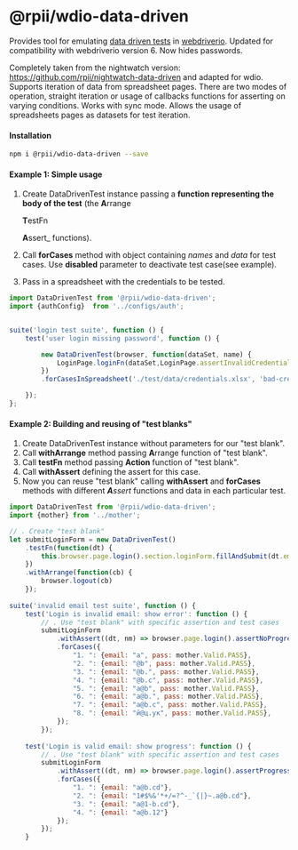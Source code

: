 # @rpii/wdio-data-driven

Provides tool for emulating [data driven tests](https://en.wikipedia.org/wiki/Data-driven_testing) in [webdriverio](http://webdriver.io/).
Updated for compatibility with webdriverio version 6. Now hides passwords.

Completely taken from the nightwatch version: https://github.com/rpii/nightwatch-data-driven and adapted for wdio.
Supports iteration of data from spreadsheet pages.
There are two modes of operation,  straight iteration or usage of callbacks functions for asserting on varying conditions.
Works with sync mode.  Allows the usage of spreadsheets pages as datasets for test iteration.

#### Installation

```sh
npm i @rpii/wdio-data-driven --save
```

#### Example 1: Simple usage

1. Create DataDrivenTest instance passing a **function representing the body of the test** 
(the **A**rrange

    **T**estFn
    
    **A**ssert_ functions).
    
2. Call **forCases** method with object containing *names* and *data* for test cases. Use **disabled** parameter to deactivate test case(see example).
3. Pass in a spreadsheet with the credentials to be tested.

```js
import DataDrivenTest from '@rpii/wdio-data-driven';
import {authConfig}  from '../configs/auth';


suite('login test suite', function () {
    test('user login missing password', function () {

        new DataDrivenTest(browser, function(dataSet, name) {
            LoginPage.loginFn(dataSet,LoginPage.assertInvalidCredentials.bind(LoginPage));
        })
        .forCasesInSpreadsheet('./test/data/credentials.xlsx', 'bad-credentials');

    });
};

```

#### Example 2: Building and reusing of "test blanks"
1. Create DataDrivenTest instance without parameters for our "test blank".
2. Call **withArrange** method passing **A**rrange function of "test blank".
3. Call **testFn** method passing **Action** function of "test blank".
4. Call **withAssert** defining the assert for this case.
5. Now you can reuse "test blank" calling **withAssert** and **forCases** methods with different _**A**ssert_ functions and data in each particular test.


```js
import DataDrivenTest from '@rpii/wdio-data-driven';
import {mother} from '../mother';

// . Create "test blank"
let submitLoginForm = new DataDrivenTest()
	.testFn(function(dt) {
		this.browser.page.login().section.loginForm.fillAndSubmit(dt.email, dt.pass)
	})
	.withArrange(function(cb) {
		browser.logout(cb)
	});
	
suite('invalid email test suite', function () {
    test('Login is invalid email: show error': function () {
        // . Use "test blank" with specific assertion and test cases
        submitLoginForm
            .withAssert((dt, nm) => browser.page.login().assertNoProgress(nm))
            .forCases({
                "1. ": {email: "a", pass: mother.Valid.PASS},
                "2. ": {email: "@b", pass: mother.Valid.PASS},
                "3. ": {email: "@b.", pass: mother.Valid.PASS},
                "4. ": {email: "@b.c", pass: mother.Valid.PASS},
                "5. ": {email: "a@b", pass: mother.Valid.PASS},
                "6. ": {email: "a@b.", pass: mother.Valid.PASS},
                "7. ": {email: "a@b.c", pass: mother.Valid.PASS},
                "8. ": {email: "й@ц.ук", pass: mother.Valid.PASS},
            });
        });
    
    test('Login is valid email: show progress': function () {
        // . Use "test blank" with specific assertion and test cases
        submitLoginForm
            .withAssert((dt, nm) => browser.page.login().assertProgressDisplayed(nm))
            .forCases({
                "1. ": {email: "a@b.cd"},
                "2. ": {email: "1#$%&'*+/=?^-_`{|}~.a@b.cd"},
                "3. ": {email: "a@1-b.cd"},
                "4. ": {email: "a@b.12"}
            });
        });
    }

```
